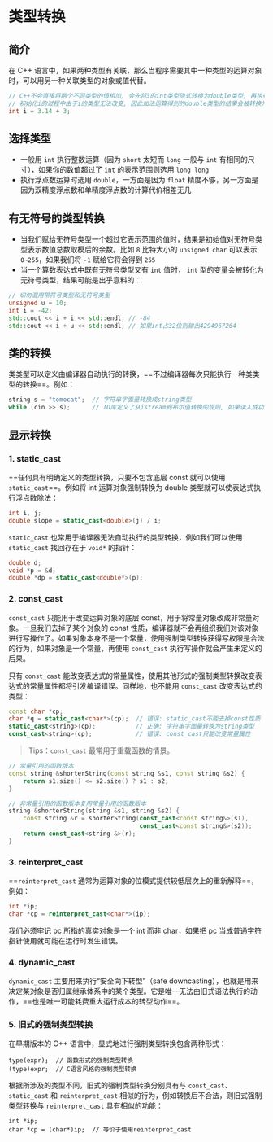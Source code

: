 # 类型转换

## 简介

在 C++ 语言中，如果两种类型有关联，那么当程序需要其中一种类型的运算对象时，可以用另一种关联类型的对象或值代替。

```c++
// C++不会直接将两个不同类型的值相加, 会先将3的int类型隐式转换为double类型, 再执行两个double类型相加
// 初始化i的过程中由于i的类型无法改变, 因此加法运算得到的double类型的结果会被转换为int类型的值用于初始化i
int i = 3.14 + 3;
```

## 选择类型

* 一般用 `int` 执行整数运算（因为 `short` 太短而 `long` 一般与 `int` 有相同的尺寸），如果你的数值超过了 `int` 的表示范围则选用 `long long`
* 执行浮点数运算时选用 `double`，一方面是因为 `float` 精度不够，另一方面是因为双精度浮点数和单精度浮点数的计算代价相差无几

## 有无符号的类型转换

* 当我们赋给无符号类型一个超过它表示范围的值时，结果是初始值对无符号类型表示数值总数取模后的余数。比如 `8` 比特大小的 `unsigned char` 可以表示 `0~255`，如果我们将 `-1` 赋给它将会得到 `255`
* 当一个算数表达式中既有无符号类型又有 `int` 值时， `int` 型的变量会被转化为无符号类型，结果可能是出乎意料的：

```c++
// 切勿混用带符号类型和无符号类型
unsigned u = 10;
int i = -42;
std::cout << i + i << std::endl; // -84
std::cout << i + u << std::endl; // 如果int占32位则输出4294967264
```

## 类的转换

类类型可以定义由编译器自动执行的转换，==不过编译器每次只能执行一种类类型的转换==。例如：

```c++
string s = "tomocat";  // 字符串字面量转换成string类型
while (cin >> s);      // IO库定义了从istream到布尔值转换的规则, 如果读入成功则为true
```

## 显示转换

### 1. static_cast

==任何具有明确定义的类型转换，只要不包含底层 const 就可以使用 `static_cast`==。例如将 int 运算对象强制转换为 double 类型就可以使表达式执行浮点数除法：

```c++
int i, j;
double slope = static_cast<double>(j) / i;
```

`static_cast` 也常用于编译器无法自动执行的类型转换，例如我们可以使用 `static_cast` 找回存在于 `void*` 的指针：

```c++
double d;
void *p = &d;
double *dp = static_cast<double*>(p);
```

### 2. const_cast

`const_cast` 只能用于改变运算对象的底层 const，用于将常量对象改成非常量对象。一旦我们去掉了某个对象的 const 性质，编译器就不会再组织我们对该对象进行写操作了。如果对象本身不是一个常量，使用强制类型转换获得写权限是合法的行为，如果对象是一个常量，再使用 `const_cast` 执行写操作就会产生未定义的后果。

只有 `const_cast` 能改变表达式的常量属性，使用其他形式的强制类型转换改变表达式的常量属性都将引发编译错误。同样地，也不能用 `const_cast` 改变表达式的类型：

```c++
const char *cp;
char *q = static_cast<char*>(cp);  // 错误: static_cast不能去掉const性质
static_cast<string>(cp);           // 正确: 字符串字面量转换为string类型
const_cast<string>(cp);            // 错误: const_cast只能改变常量属性
```

> Tips：`const_cast` 最常用于重载函数的情景。

```c++
// 常量引用的函数版本
const string &shorterString(const string &s1, const string &s2) {
    return s1.size() <= s2.size() ? s1 : s2;
}

// 非常量引用的函数版本复用常量引用的函数版本
string &shorterString(string &s1, string &s2) {
    const string &r = shorterString(const_cast<const string&>(s1),
                                    const_cast<const string&>(s2));
    return const_cast<string &>(r);
}
```

### 3. reinterpret_cast

==`reinterpret_cast` 通常为运算对象的位模式提供较低层次上的重新解释==，例如：

```c++
int *ip;
char *cp = reinterpret_cast<char*>(ip);
```

我们必须牢记 pc 所指的真实对象是一个 int 而非 char，如果把 pc 当成普通字符指针使用就可能在运行时发生错误。

### 4. dynamic_cast

`dynamic_cast` 主要用来执行“安全向下转型”（safe downcasting），也就是用来决定某对象是否归属继承体系中的某个类型。它是唯一无法由旧式语法执行的动作，==也是唯一可能耗费重大运行成本的转型动作==。

### 5. 旧式的强制类型转换

在早期版本的 C++ 语言中，显式地进行强制类型转换包含两种形式：

```
type(expr);  // 函数形式的强制类型转换
(type)expr;  // C语言风格的强制类型转换
```

根据所涉及的类型不同，旧式的强制类型转换分别具有与 `const_cast`、`static_cast` 和 `reinterpret_cast` 相似的行为，例如转换后不合法，则旧式强制类型转换与 `reinterpret_cast` 具有相似的功能：

```
int *ip;
char *cp = (char*)ip;  // 等价于使用reinterpret_cast
```